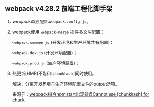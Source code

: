 ## webpack v4.28.2 前端工程化脚手架

1. webpack单独配置:`webpack.config.js`。

2. webpack使用 `webpack-merge` 插件多文件配置：

    `webpack.common.js` (开发环境和生产环境共有配置)；
    
    `webpack.dev.js` (开发环境配置)；
    
    `webpack.prod.js` (生产环境配置)；
    
3. 热更新(HMR)不能和`[chunkhash]`同时使用。

    解决：分离开发环境与生产环境配置文件的output选项。
    
    来源于：[webpack指令npm start出现错误Cannot use [chunkhash] for chunk](https://segmentfault.com/q/1010000011438869/a-1020000011441168)
